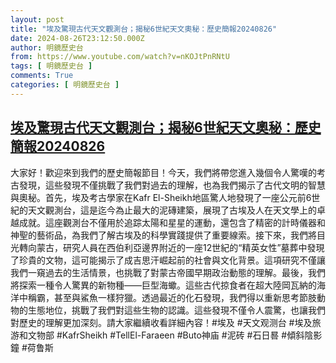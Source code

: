 ```yaml
---
layout: post
title: "埃及驚現古代天文觀測台；揭秘6世紀天文奧秘：歷史簡報20240826"
date: 2024-08-26T23:12:50.000Z
author: 明鏡歷史台
from: https://www.youtube.com/watch?v=nKOJtPnRNtU
tags: [ 明鏡歷史台 ]
comments: True
categories: [ 明鏡歷史台 ]
---
```

<!--1724713970000-->
[埃及驚現古代天文觀測台；揭秘6世紀天文奧秘：歷史簡報20240826](https://www.youtube.com/watch?v=nKOJtPnRNtU)
------

<div>
大家好！歡迎來到我們的歷史簡報節目！今天，我們將帶您進入幾個令人驚嘆的考古發現，這些發現不僅挑戰了我們對過去的理解，也為我們揭示了古代文明的智慧與奧秘。首先，埃及考古學家在Kafr El-Sheikh地區驚人地發現了一座公元前6世紀的天文觀測台，這是迄今為止最大的泥磚建築，展現了古埃及人在天文學上的卓越成就。這座觀測台不僅用於追踪太陽和星星的運動，還包含了精密的計時儀器和神聖的藝術品，為我們了解古埃及的科學實踐提供了重要線索。接下來，我們將目光轉向蒙古，研究人員在西伯利亞邊界附近的一座12世紀的“精英女性”墓葬中發現了珍貴的文物，這可能揭示了成吉思汗崛起前的社會與文化背景。這項研究不僅讓我們一窺過去的生活情景，也挑戰了對蒙古帝國早期政治動態的理解。最後，我們將探索一種令人驚異的新物種——巨型海蠍。這些古代掠食者在超大陸岡瓦納的海洋中稱霸，甚至與鯊魚一樣狩獵。透過最近的化石發現，我們得以重新思考節肢動物的生態地位，挑戰了我們對這些生物的認識。這些發現不僅令人震驚，也讓我們對歷史的理解更加深刻。請大家繼續收看詳細內容！#埃及 #天文观测台 #埃及旅游和文物部 #KafrSheikh #TellEl-Faraeen #Buto神庙 #泥砖 #石日晷 #傾斜陰影鐘 #荷鲁斯
</div>
